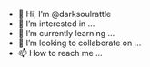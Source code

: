 - 👋 Hi, I’m @darksoulrattle
- 👀 I’m interested in ...
- 🌱 I’m currently learning ...
- 💞️ I’m looking to collaborate on ...
- 📫 How to reach me ...

<!---
darksoulrattle/darksoulrattle is a ✨ special ✨ repository because its `README.md` (this file) appears on your GitHub profile.
You can click the Preview link to take a look at your changes.
--->
